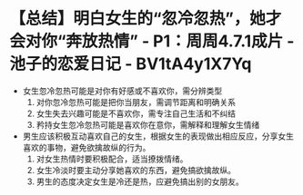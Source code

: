 # 【总结】明白女生的“忽冷忽热”，她才会对你“奔放热情” - P1：周周4.7.1成片 - 池子的恋爱日记 - BV1tA4y1X7Yq

-   女生忽冷忽热可能是对你有好感或不喜欢你，需分辨类型
    1.  对你忽冷忽热可能是把你当朋友，需调节距离和明确关系
    2.  女生失去兴趣可能是不喜欢你，需专注自己生活和不纠结
    3.  矜持女生忽冷忽热可能是喜欢你在意你，需解释和理解女生情绪
-   男生应该积极互动喜欢自己的女生，根据女生的表现做出相应反应，分享女生喜欢的事物，避免欲擒故纵的行为。
    1.  对女生热情时要积极配合，适当撩拨情绪。
    2.  女生冷淡时要主动分享她喜欢的东西，避免搞欲擒故纵。
    3.  男生的态度决定女生是冷还是热，应避免搞出别的女朋友。